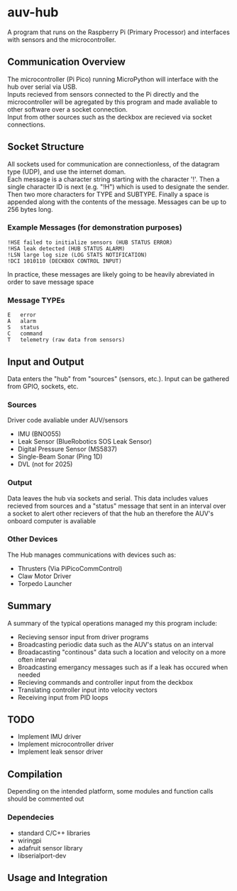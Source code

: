 # auv-hub
A program that runs on the Raspberry Pi (Primary Processor) and interfaces with sensors and the microcontroller.


## Communication Overview

The microcontroller (Pi Pico) running MicroPython will interface with the hub over serial via USB.<br>
Inputs recieved from sensors connected to the Pi directly and the microcontroller will be agregated by this program and made avaliable to other software over a socket connection.<br>
Input from other sources such as the deckbox are recieved via socket connections.

## Socket Structure
All sockets used for communication are connectionless, of the datagram type (UDP), and use the internet doman.<br>
Each message is a character string starting with the character '!'. Then a single character ID is next (e.g. "!H") which is used to designate the sender. Then two more characters for TYPE and SUBTYPE. Finally a space is appended along with the contents of the message. Messages can be up to 256 bytes long.
### Example Messages (for demonstration purposes)
	!HSE failed to initialize sensors (HUB STATUS ERROR)
	!HSA leak detected (HUB STATUS ALARM)
	!LSN large log size (LOG STATS NOTIFICATION)
	!DCI 1010110 (DECKBOX CONTROL INPUT)
In practice, these messages are likely going to be heavily abreviated in order to save message space
### Message TYPEs
	E	error
	A	alarm
	S	status
	C 	command
	T	telemetry (raw data from sensors)
## Input and Output
Data enters the "hub" from "sources" (sensors, etc.). Input can be gathered from GPIO, sockets, etc.

### Sources
Driver code avaliable under AUV/sensors
- IMU (BNO055)
- Leak Sensor (BlueRobotics SOS Leak Sensor)
- Digital Pressure Sensor (MS5837)
- Single-Beam Sonar (Ping 1D)
- DVL (not for 2025)

### Output
Data leaves the hub via sockets and serial. This data includes values recieved from sources and a "status" message that sent in an interval over a socket to alert other recievers of that the hub an therefore the AUV's onboard computer is avaliable

### Other Devices
The Hub manages communications with devices such as:<br>
- Thrusters (Via PiPicoCommControl)
- Claw Motor Driver
- Torpedo Launcher


## Summary
A summary of the typical operations managed my this program include:
- Recieving sensor input from driver programs
- Broadcasting periodic data such as the AUV's status on an interval
- Broadacasting "continous" data such a location and velocity on a more often interval
- Broadcasting emergancy messages such as if a leak has occured when needed
- Recieving commands and controller input from the deckbox
- Translating controller input into velocity vectors
- Receiving input from PID loops
 


## TODO
- Implement IMU driver
- Implement microcontroller driver
- Implement leak sensor driver



## Compilation
Depending on the intended platform, some modules and function calls should be commented out
### Dependecies
- standard C/C++ libraries
- wiringpi
- adafruit sensor library
- libserialport-dev
## Usage and Integration



